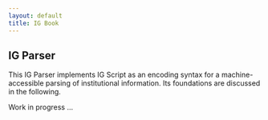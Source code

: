 ```yaml
---
layout: default
title: IG Book
---
```


## IG Parser

This IG Parser implements IG Script as an encoding syntax for a machine-accessible parsing of institutional information. Its foundations are discussed in the following.


Work in progress ...

